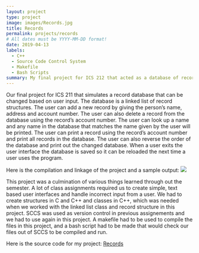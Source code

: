 ```yaml
---
layout: project
type: project
image: images/Records.jpg
title: Records 
permalink: projects/records
# All dates must be YYYY-MM-DD format!
date: 2019-04-13
labels:
  - C++
  - Source Code Control System
  - Makefile
  - Bash Scripts
summary: My final project for ICS 212 that acted as a database of records that could be manipulated by a user with specific commands.
---
```


<p>
    Our final project for ICS 211 that simulates a record database that can be changed based on user input. 
    The database is a linked list of record structures. 
    The user can add a new record by giving the person’s name, address and account number. 
    The user can also delete a record from the database using the record’s account number. 
    The user can look up a name and any name in the database that matches the name given by the user will be printed. 
    The user can print a record using the record’s account number and print all records in the database. 
    The user can also reverse the order of the database and print out the changed database. 
    When a user exits the user interface the database is saved so it can be reloaded the next time a user uses the program.
</p>

<p>
    Here is the compilation and linkage of the project and a sample output:
    <img class="sample output of records project" src="{{ site.baseurl }}/images/records-output.png">
</p>

<p>
    This project was a culmination of various things learned through out the semester. 
    A lot of class assignments required us to  create simple, text based user interfaces and handle incorrect input from a user. 
    We had to create structures in C and C++ and classes in C++, which was needed when we worked with the linked list class and record structure in this project. 
    SCCS was used as version control in previous assignements and we had to use again in this project. 
    A makefile had to be used to compile the files in this project, and a bash script had to be made that would check our files out of SCCS to be compiled and run. 
</p>

<p>
    Here is the source code for my project: <a href="https://github.com/ioaneomerod/records-project"><i class="large github icon "></i>Records</a>
</p>
